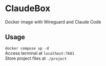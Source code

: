 # ClaudeBox
Docker image with Wireguard and Claude Code

## Usage
`docker compose up -d`  
Access terminal at `localhost:7681`  
Store project files at `./project`
